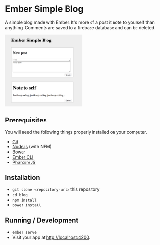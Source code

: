 # Ember Simple Blog

A simple blog made with Ember. It's more of a post it note to yourself than anything. Comments are saved to a firebase database and can be deleted.

<img src="https://github.com/tchan/ember-blog/blob/master/demo.png" width=50% height=50%>

## Prerequisites

You will need the following things properly installed on your computer.

* [Git](https://git-scm.com/)
* [Node.js](https://nodejs.org/) (with NPM)
* [Bower](https://bower.io/)
* [Ember CLI](https://ember-cli.com/)
* [PhantomJS](http://phantomjs.org/)

## Installation

* `git clone <repository-url>` this repository
* `cd blog`
* `npm install`
* `bower install`

## Running / Development

* `ember serve`
* Visit your app at [http://localhost:4200](http://localhost:4200).
